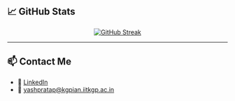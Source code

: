 ## 📈 GitHub Stats

<p align="center">
  <a href="https://github.com/pratapyash">
    <img src="https://streak-stats.demolab.com/?user=pratapyash&theme=dark" alt="GitHub Streak" />
  </a>
</p>

<!-- <p align="center"> -->
<!--   <img src="https://github-readme-stats-6e5r.vercel.app/api?username=pratapyash&rank_icon=github&show_icons=true&hide=stars,contribs&include_all_commits=true&count_private=true&role=OWNER,ORGANIZATION_MEMBER,COLLABORATOR&theme=dark#gh-dark-mode-only&show=prs_merged,prs_merged_percentage" alt="Github Stats" /> -->
<!-- </p> -->


<!-- <p align="center"> -->
<!--  <img src="https://github-readme-stats.vercel.app/api/top-langs/?username=pratapyash&layout=compact&hide=jupyter%20notebook&count_private=true&role=OWNER,ORGANIZATION_MEMBER,COLLABORATOR&theme=dark#gh-dark-mode-only" alt="Top Langs" /> -->
<!-- </p> -->

---

## 📫 Contact Me

- 💼 [LinkedIn](https://www.linkedin.com/in/pratap-yash)
- 📧 yashpratap@kgpian.iitkgp.ac.in
